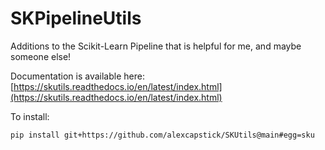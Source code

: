 # SKPipelineUtils
 Additions to the Scikit-Learn Pipeline that is helpful for me, and maybe someone else!

Documentation is available here: [https://skutils.readthedocs.io/en/latest/index.html](https://skutils.readthedocs.io/en/latest/index.html)


To install:

```
pip install git+https://github.com/alexcapstick/SKUtils@main#egg=sku
```
